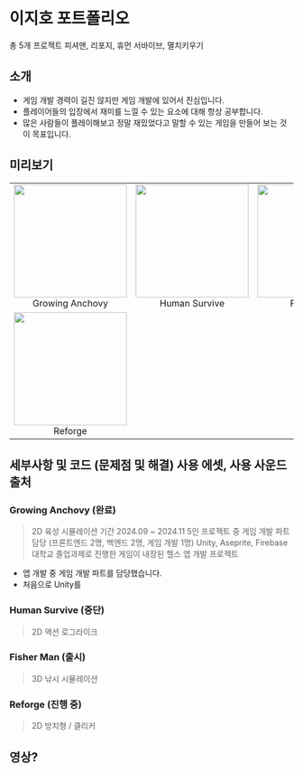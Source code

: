 # 이지호 포트폴리오
총 5개 프로젝트 피셔맨, 리포지, 휴먼 서바이브, 멸치키우기

## 소개
* 게임 개발 경력이 길진 않지만 게임 개발에 있어서 진심입니다.
* 플레이어들의 입장에서 재미를 느낄 수 있는 요소에 대해 항상 공부합니다.
* 많은 사람들이 플레이해보고 정말 재밌었다고 말할 수 있는 게임을 만들어 보는 것이 목표입니다.
  
## 미리보기
<table align="center">
  <tr>
    <td align="center">
      <img src="https://github.com/user-attachments/assets/14e91af3-b3b8-4fde-a6ec-62f278a6917a" style="width:200px; height:200px; object-fit:cover;"><br>
      Growing Anchovy
    </td>
    <td align="center">
      <img src="https://github.com/user-attachments/assets/9b4bac15-a6ab-4134-bb57-c1b341ed6440" style="width:200px; height:200px; object-fit:cover;"><br>
      Human Survive
    </td>
    <td align="center">
      <img src="https://github.com/user-attachments/assets/7c1fcb34-b9e3-4251-aa30-c487a3cf470d" style="width:200px; height:200px; object-fit:cover;"><br>
      Fisher Man
    </td>
  </tr>
  <tr>
    <td align="center">
      <img src="https://github.com/user-attachments/assets/bee9a055-b1ca-4b53-9d89-83fcb8941e79" style="width:200px; height:200px; object-fit:cover;"><br>
      Reforge
    </td>
    <td align="center">
    </td>
    <td align="center">
    </td>
  </tr>
</table>

## 세부사항 및 코드 (문제점 및 해결) 사용 에셋, 사용 사운드 출처

### Growing Anchovy (완료)
> 2D 육성 시뮬레이션
> 기간 2024.09 ~ 2024.11
> 5인 프로젝트 중 게임 개발 파트 담당 (프론트엔드 2명, 백엔드 2명, 게임 개발 1명)
> Unity, Aseprite, Firebase
대학교 졸업과제로 진행한 게임이 내장된 헬스 앱 개발 프로젝트

* 앱 개발 중 게임 개발 파트를 담당했습니다.
* 처음으로 Unity를 
### Human Survive (중단)
> 2D 액션 로그라이크

### Fisher Man (출시)
> 3D 낚시 시뮬레이션

### Reforge (진행 중)
> 2D 방치형 / 클리커

## 영상?
